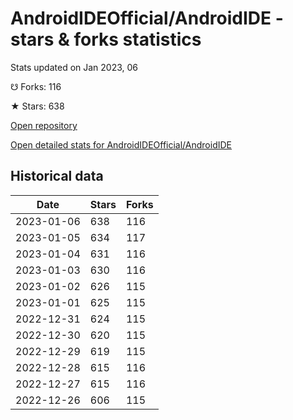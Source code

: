 # AndroidIDEOfficial/AndroidIDE - stars & forks statistics

Stats updated on Jan 2023, 06

☋ Forks: 116

★ Stars: 638

[Open repository](https://github.com/AndroidIDEOfficial/AndroidIDE)

[Open detailed stats for AndroidIDEOfficial/AndroidIDE](https://reviewgithub.com/rep/AndroidIDEOfficial/AndroidIDE)

## Historical data
| Date | Stars | Forks |
|------|-------|-------|
| 2023-01-06 | 638 | 116 | 
| 2023-01-05 | 634 | 117 | 
| 2023-01-04 | 631 | 116 | 
| 2023-01-03 | 630 | 116 | 
| 2023-01-02 | 626 | 115 | 
| 2023-01-01 | 625 | 115 | 
| 2022-12-31 | 624 | 115 | 
| 2022-12-30 | 620 | 115 | 
| 2022-12-29 | 619 | 115 | 
| 2022-12-28 | 615 | 116 | 
| 2022-12-27 | 615 | 116 | 
| 2022-12-26 | 606 | 115 | 

